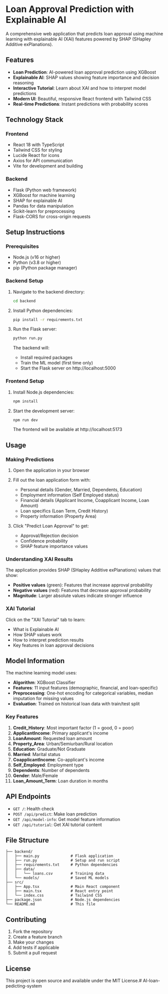 # Loan Approval Prediction with Explainable AI

A comprehensive web application that predicts loan approval using machine learning with explainable AI (XAI) features powered by SHAP (SHapley Additive exPlanations).

## Features

- **Loan Prediction**: AI-powered loan approval prediction using XGBoost
- **Explainable AI**: SHAP values showing feature importance and decision reasoning
- **Interactive Tutorial**: Learn about XAI and how to interpret model predictions
- **Modern UI**: Beautiful, responsive React frontend with Tailwind CSS
- **Real-time Predictions**: Instant predictions with probability scores

## Technology Stack

### Frontend
- React 18 with TypeScript
- Tailwind CSS for styling
- Lucide React for icons
- Axios for API communication
- Vite for development and building

### Backend
- Flask (Python web framework)
- XGBoost for machine learning
- SHAP for explainable AI
- Pandas for data manipulation
- Scikit-learn for preprocessing
- Flask-CORS for cross-origin requests

## Setup Instructions

### Prerequisites
- Node.js (v16 or higher)
- Python (v3.8 or higher)
- pip (Python package manager)

### Backend Setup

1. Navigate to the backend directory:
   ```bash
   cd backend
   ```

2. Install Python dependencies:
   ```bash
   pip install -r requirements.txt
   ```

3. Run the Flask server:
   ```bash
   python run.py
   ```

   The backend will:
   - Install required packages
   - Train the ML model (first time only)
   - Start the Flask server on http://localhost:5000

### Frontend Setup

1. Install Node.js dependencies:
   ```bash
   npm install
   ```

2. Start the development server:
   ```bash
   npm run dev
   ```

   The frontend will be available at http://localhost:5173

## Usage

### Making Predictions

1. Open the application in your browser
2. Fill out the loan application form with:
   - Personal details (Gender, Married, Dependents, Education)
   - Employment information (Self Employed status)
   - Financial details (Applicant Income, Coapplicant Income, Loan Amount)
   - Loan specifics (Loan Term, Credit History)
   - Property information (Property Area)

3. Click "Predict Loan Approval" to get:
   - Approval/Rejection decision
   - Confidence probability
   - SHAP feature importance values

### Understanding XAI Results

The application provides SHAP (SHapley Additive exPlanations) values that show:
- **Positive values** (green): Features that increase approval probability
- **Negative values** (red): Features that decrease approval probability
- **Magnitude**: Larger absolute values indicate stronger influence

### XAI Tutorial

Click on the "XAI Tutorial" tab to learn:
- What is Explainable AI
- How SHAP values work
- How to interpret prediction results
- Key features in loan approval decisions

## Model Information

The machine learning model uses:
- **Algorithm**: XGBoost Classifier
- **Features**: 11 input features (demographic, financial, and loan-specific)
- **Preprocessing**: One-hot encoding for categorical variables, median imputation for missing values
- **Evaluation**: Trained on historical loan data with train/test split

### Key Features
1. **Credit_History**: Most important factor (1 = good, 0 = poor)
2. **ApplicantIncome**: Primary applicant's income
3. **LoanAmount**: Requested loan amount
4. **Property_Area**: Urban/Semiurban/Rural location
5. **Education**: Graduate/Not Graduate
6. **Married**: Marital status
7. **CoapplicantIncome**: Co-applicant's income
8. **Self_Employed**: Employment type
9. **Dependents**: Number of dependents
10. **Gender**: Male/Female
11. **Loan_Amount_Term**: Loan duration in months

## API Endpoints

- `GET /`: Health check
- `POST /api/predict`: Make loan prediction
- `GET /api/model-info`: Get model feature information
- `GET /api/tutorial`: Get XAI tutorial content

## File Structure

```
├── backend/
│   ├── main.py              # Flask application
│   ├── run.py               # Setup and run script
│   ├── requirements.txt     # Python dependencies
│   ├── data/
│   │   └── loans.csv        # Training data
│   └── models/              # Saved ML models
├── src/
│   ├── App.tsx              # Main React component
│   ├── main.tsx             # React entry point
│   └── index.css            # Tailwind CSS
├── package.json             # Node.js dependencies
└── README.md                # This file
```

## Contributing

1. Fork the repository
2. Create a feature branch
3. Make your changes
4. Add tests if applicable
5. Submit a pull request

## License

This project is open source and available under the MIT License.#   A I - l o a n - p e d i c t i n g - s y s t e m 
 
 
